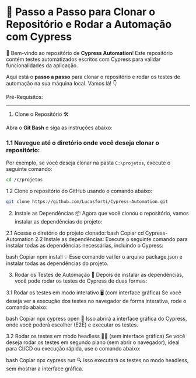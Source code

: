 # 🚀 Passo a Passo para Clonar o Repositório e Rodar a Automação com Cypress

🎉 Bem-vindo ao repositório de **Cypress Automation**! Este repositório contém testes automatizados escritos com Cypress para validar funcionalidades da aplicação.

Aqui está o **passo a passo** para clonar o repositório e rodar os testes de automação na sua máquina local. Vamos lá! 👇


Pré-Requisitos:

---

1. Clone o Repositório 🛠️

Abra o **Git Bash** e siga as instruções abaixo:

### 1.1 Navegue até o diretório onde você deseja clonar o repositório:
Por exemplo, se você deseja clonar na pasta `C:\projetos`, execute o seguinte comando:
```bash
cd /c/projetos
```

1.2 Clone o repositório do GitHub usando o comando abaixo:
```bash
git clone https://github.com/Lucasforti/Cypress-Automation.git
```

2. Instale as Dependências 📦
Agora que você clonou o repositório, vamos instalar as dependências do projeto:

2.1 Acesse o diretório do projeto clonado:
bash
Copiar
cd Cypress-Automation
2.2 Instale as dependências:
Execute o seguinte comando para instalar todas as dependências necessárias, incluindo o Cypress:

bash
Copiar
npm install
💡 Esse comando vai ler o arquivo package.json e instalar todas as dependências do projeto.

3. Rodar os Testes de Automação 🎯
Depois de instalar as dependências, você pode rodar os testes do Cypress de duas formas:

3.1 Rodar os testes em modo interativo 🖥️ (com interface gráfica)
Se você deseja ver a execução dos testes no navegador de forma interativa, rode o comando abaixo:

bash
Copiar
npx cypress open
🌟 Isso abrirá a interface gráfica do Cypress, onde você poderá escolher (E2E) e executar os testes.

3.2 Rodar os testes em modo headless 🏃‍♂️ (sem interface gráfica)
Se você deseja rodar os testes em segundo plano (sem abrir o navegador), ideal para CI/CD ou execução rápida, use o comando abaixo:

bash
Copiar
npx cypress run
🔍 Isso executará os testes no modo headless, sem mostrar a interface gráfica.
